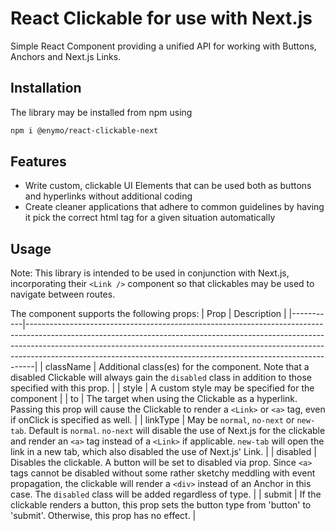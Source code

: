 # React Clickable for use with Next.js

Simple React Component providing a unified API for working with Buttons, Anchors and Next.js Links.

## Installation
The library may be installed from npm using
```bash
npm i @enymo/react-clickable-next
```

## Features
* Write custom, clickable UI Elements that can be used both as buttons and hyperlinks without additional coding
* Create cleaner applications that adhere to common guidelines by having it pick the correct html tag for a given situation automatically

## Usage
Note: This library is intended to be used in conjunction with Next.js, incorporating their ```<Link />``` component so that clickables may be used to navigate between routes.

The component supports the following props:
| Prop      | Description                                                                                                                                                                                                                                                                                                              |
|-----------|--------------------------------------------------------------------------------------------------------------------------------------------------------------------------------------------------------------------------------------------------------------------------------------------------------------------------|
| className | Additional class(es) for the component. Note that a disabled Clickable will always gain the ```disabled``` class in addition to those specified with this prop.                                                                                                                                                          |
| style     | A custom style may be specified for the component                                                                                                                                                                                                                                                                        |
| to        | The target when using the Clickable as a hyperlink. Passing this prop will cause the Clickable to render a ```<Link>``` or ```<a>``` tag, even if onClick is specified as well.                                                                                                                                          |
| linkType  | May be ```normal```, ```no-next``` or ```new-tab```. Default is ```normal```.  ```no-next``` will disable the use of Next.js for the clickable and render an ```<a>``` tag instead of a ```<Link>``` if applicable. ```new-tab``` will open the link in a new tab, which also disabled the use of Next.js' Link. |
| disabled  | Disables the clickable. A button will be set to disabled via prop. Since ```<a>``` tags cannot be disabled without some rather sketchy meddling with event propagation, the clickable will render a ```<div>``` instead of an Anchor in this case. The ```disabled``` class will be added regardless of type.            |
| submit    | If the clickable renders a button, this prop sets the button type from 'button' to 'submit'. Otherwise, this prop has no effect.                                                                                                                                                                                         |